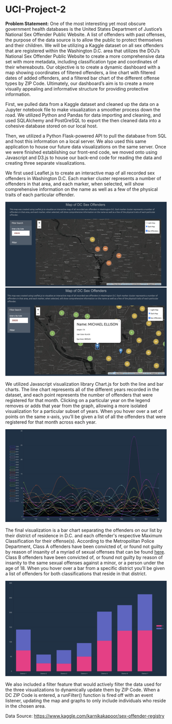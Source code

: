 # UCI-Project-2

**Problem Statement:**
  One of the most interesting yet most obscure government health databases is the United States Department of Justice’s National Sex Offender Public Website. A list of offenders with past offenses, the purpose of the data source is to allow the public to protect themselves and their children. We will be utilizing a Kaggle dataset on all sex offenders that are registered within the Washington D.C. area that utilizes the DOJ’s National Sex Offender Public Website to create a more comprehensive data set with more metadata, including classification type and coordinates of their whereabouts. Our objective is to create a dynamic dashboard with a map showing coordinates of filtered offenders, a line chart with filtered dates of added offenders, and a filtered bar chart of the different offense types by ZIP Code. Ultimately, our dashboard’s aim is to create a more visually appealing and informative structure for providing protective information.
 
 First, we pulled data from a Kaggle dataset and cleaned up the data on a Jupyter notebook file to make visualization a smoother process down the road. We utilized Python and Pandas for data importing and cleaning, and used SQLAlchemy and PostGreSQL to export the then cleaned data into a cohesive database stored on our local host.
 
 Then, we utilized a Python Flask-powered API to pull the database from SQL and host this information on a local server. We also used this same application to house our future data visualizations on the same server. Once we were finished establishing our front-end code, we moved onto using Javascript and D3.js to house our back-end code for reading the data and creating three separate visualizations.
 
 We first used Leaflet.js to create an interactive map of all recorded sex offenders in Washington D.C. Each marker cluster represents a number of offenders in that area, and each marker, when selected, will show comprehensive information on the name as well as a few of the physical traits of each particular offender.

![](screenshots/map-clusters.png)
![](screenshots/map-markers.png)

We utilized Javascript visualization library Chart.js for both the line and bar charts. The line chart represents all of the different years recorded in the dataset, and each point represents the number of offenders that were registered for that month. Clicking on a particular year on the legend removes or adds that year from the graph, allowing a more isolated visualization for a particular subset of years. When you hover over a set of points on the same x-axis, you’ll be given a list of all the offenders that were registered for that month across each year.

![](screenshots/area-chart.png)

The final visualization is a bar chart separating the offenders on our list by their district of residence in D.C. and each offender's respective Maximum Classification for their offense(s). According to the Metropolitan Police Department, Class A offenders have been convicted of, or found not guilty by reason of insanity of a myriad of sexual offenses that can be found [here](https://mpdc.dc.gov/service/offender-classifications). Class B offenders have been convicted of, or found not guilty by reason of insanity to the same sexual offenses against a minor, or a person under the age of 18. When you hover over a bar from a specific district you’ll be given a list of offenders for both classifications that reside in that district. 

![](screenshots/bar-chart.png)

We also included a filter feature that would actively filter the data used for the three visualizations to dynamically update them by ZIP Code. When a DC ZIP Code is entered, a runFilter() function is fired off with an event listener, updating the map and graphs to only include individuals who reside in the chosen area.
 
Data Source: https://www.kaggle.com/karnikakapoor/sex-offender-registry
